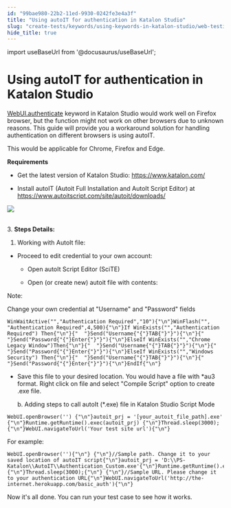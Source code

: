 ```yaml
---
id: "99bae980-22b2-11ed-9930-0242fe3e4a3f"
title: "Using autoIT for authentication in Katalon Studio"
slug: "create-tests/keywords/using-keywords-in-katalon-studio/web-testing/using-autoit-for-authentication-in-katalon-studio"
hide_title: true
---
```

import useBaseUrl from '@docusaurus/useBaseUrl';


# <a id="id" class="anchor_top_offset"/><a id="ariaid-title1" class="anchor_top_offset"/>Using autoIT for authentication in <span xmlns="http://www.w3.org/1999/xhtml" className="ph">Katalon Studio</span> 

<p xmlns="http://www.w3.org/1999/xhtml" className="p">   <a className="xref j-external-link" href="http:///display/KD/%5BWebUI%5D+Authenticate" target="_blank">WebUI.authenticate</a>   keyword in Katalon Studio would work well on Firefox browser, but   the function might not work on other browsers due to unknown   reasons. This guide will provide you a workaround solution for   handling authentication on different browsers is   using autoIT.</p> 
<p xmlns="http://www.w3.org/1999/xhtml" className="p">This would be applicable for Chrome, Firefox and Edge.</p> 
<p xmlns="http://www.w3.org/1999/xhtml" className="p">   <strong className="ph b">Requirements</strong> </p> 
<ul xmlns="http://www.w3.org/1999/xhtml" className="ul"><li className="li">     <p className="p">Get the latest version of Katalon Studio: <a className="xref j-external-link" href="https://www.katalon.com/" target="_blank">https://www.katalon.com/</a>     </p>   </li><li className="li">     <p className="p">Install autoIT (Autoit Full Installation and AutoIt Script       Editor) at <a className="xref j-external-link" href="https://www.autoitscript.com/site/autoit/downloads/" target="_blank">https://www.autoitscript.com/site/autoit/downloads/</a>     </p>   </li></ul> 
<p xmlns="http://www.w3.org/1999/xhtml" className="p">   <img className="image" src={useBaseUrl("https://github.com/katalon-studio/docs-images/raw/master/katalon-studio/docs/using-autoit-for-authentication-in-katalon-studio/wpMJM58XL4bJUF-zmJZPMKebEtKP5jEyWJJpawmha20-V2RugS")} /><br /><br /> </p> 
<p xmlns="http://www.w3.org/1999/xhtml" className="p">3. <strong className="ph b">Steps Details:</strong> </p> 
<ol xmlns="http://www.w3.org/1999/xhtml" className="ol"><li className="li">Working with AutoIt file:</li></ol> 
<ul xmlns="http://www.w3.org/1999/xhtml" className="ul"><li className="li">     <p className="p">Proceed to edit credential to your own account:</p>     <ul className="ul"><li className="li">         <p className="p">Open autoIt Script Editor (SciTE)</p>       </li><li className="li">         <p className="p">Open (or create new) autoit file with contents:</p>       </li></ul>   </li></ul> 
<div xmlns="http://www.w3.org/1999/xhtml" className="note note note_note"><span className="note__title">Note:</span> 
  <p className="p">Change your own credential at "Username" and "Password"
    fields</p>
</div>
<pre xmlns="http://www.w3.org/1999/xhtml" className="pre codeblock language-java"><code>WinWaitActive("","Authentication Required","10"){"\n"}WinFlash("", "Authentication Required",4,500){"\n"}If WinExists("","Authentication Required") Then{"\n"}{"  "}Send("Username{"{"}TAB{"}"}"){"\n"}{"  "}Send("Password{"{"}Enter{"}"}"){"\n"}ElseIf WinExists("","Chrome Legacy Window")Then{"\n"}{"  "}Send("Username{"{"}TAB{"}"}"){"\n"}{"  "}Send("Password{"{"}Enter{"}"}"){"\n"}ElseIf WinExists("","Windows Security") Then{"\n"}{"  "}Send("Username{"{"}TAB{"}"}"){"\n"}{"  "}Send("Password{"{"}Enter{"}"}"){"\n"}EndIf{"\n"}</code></pre> 
<ul xmlns="http://www.w3.org/1999/xhtml" className="ul"><li className="li">     <p className="p">Save this file to your desired location. You would have a file       with *au3 format. Right click on file and select "Compile Script"       option to create .exe file.</p>     <p className="p">         b. Adding steps to call autoIt       (*.exe) file in Katalon Studio Script Mode</p>   </li></ul> 
<pre xmlns="http://www.w3.org/1999/xhtml" className="pre codeblock"><code>WebUI.openBrowser('') {"\n"}autoit_prj = '[your_autoit_file_path].exe' {"\n"}Runtime.getRuntime().exec(autoit_prj) {"\n"}Thread.sleep(3000);{"\n"}WebUI.navigateToUrl('Your test site url'){"\n"}</code></pre> 
<p xmlns="http://www.w3.org/1999/xhtml" className="p">For example:</p> 
<pre xmlns="http://www.w3.org/1999/xhtml" className="pre codeblock"><code>WebUI.openBrowser(''){"\n"} {"\n"}//Sample path. Change it to your saved location of autoIT script{"\n"}autoit_prj = 'D:\\PS-Katalon\\AutoIT\\Authentication_Custom.exe'{"\n"}Runtime.getRuntime().exec(autoit_prj){"\n"}Thread.sleep(3000);{"\n"} {"\n"}//Sample URL. Please change it to your authentication URL{"\n"}WebUI.navigateToUrl('http://the-internet.herokuapp.com/basic_auth'){"\n"}</code></pre> 
<p xmlns="http://www.w3.org/1999/xhtml" className="p">Now it's all done. You can run your test case to see how it   works.</p> 
